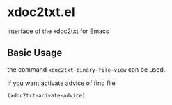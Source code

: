 # xdoc2txt.el
Interface of the xdoc2txt for Emacs

## Basic Usage
the command `xdoc2txt-binary-file-view` can be used.

If you want activate advice of find file
```lisp
(xdoc2txt-acivate-advice)
```
